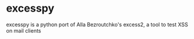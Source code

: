excesspy
========

excesspy is a python port of Alla Bezroutchko's excess2, a tool to test XSS on mail clients

